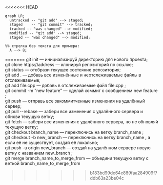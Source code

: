 <<<<<<< HEAD
```mermaid
graph LR;
  untracked -- "git add" --> staged;
  staged    -- "git commit" --> tracked;
  tracked -- "was changed" --> modified;
  modified -- "git add" --> staged;
  staged -- "was changed" --> modified;

%% стрелка без текста для примера: 
  A --> B;
``` 
=======
git init — инициализируй директорию для нового проекта;  
git clone https://address — клонируй репозиторий по ссылке;  
git status — отобрази текущее состояние репозитория;  
git add . — добавь все изменённые и неотслеживаемые файлы в
отслеживаемые;  
git add file.cpp — добавь в отслеживаемые файл file.cpp ;  
git commit -m “new feature” — сделай коммит с сообщением new feature ;  
git push — отправь все закоммитченные изменения на удалённый сервер;  
git pull --rebase — забери все изменения с удалённого сервера и обнови
текущую ветку;  
git fetch — забери все изменения с удалённого сервера, но не обновляй
текущую ветку;  
git checkout branch_name — переключись на ветку branch_name ;  
git checkout -b new_branch — переключись на ветку branch_name , а если её не
существует, создай её локально;  
git push -u origin new_branch — создай на удалённом сервере новую ветку с
названием new_branch ;  
git merge branch_name_to_merge_from — объедини текущую ветку с веткой
branch_name_to_merge_from   
>>>>>>> b183bd99de64e889faa284909f7ddb63a23be04c
